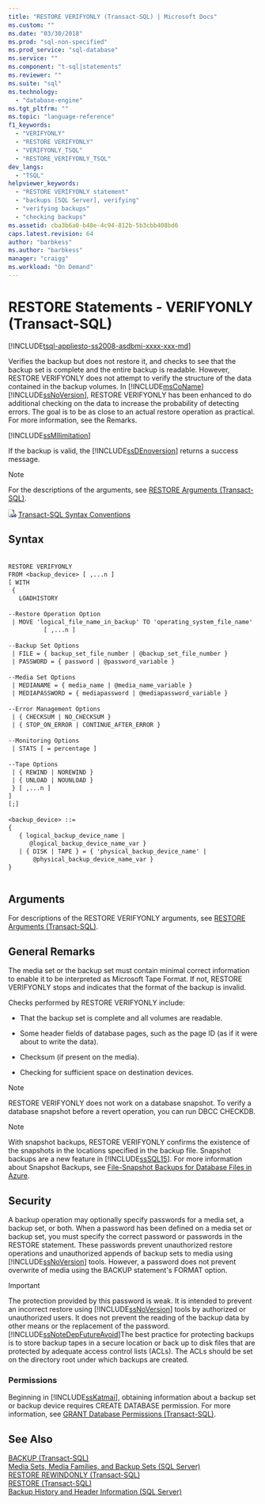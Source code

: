 ```yaml
---
title: "RESTORE VERIFYONLY (Transact-SQL) | Microsoft Docs"
ms.custom: ""
ms.date: "03/30/2018"
ms.prod: "sql-non-specified"
ms.prod_service: "sql-database"
ms.service: ""
ms.component: "t-sql|statements"
ms.reviewer: ""
ms.suite: "sql"
ms.technology: 
  - "database-engine"
ms.tgt_pltfrm: ""
ms.topic: "language-reference"
f1_keywords: 
  - "VERIFYONLY"
  - "RESTORE VERIFYONLY"
  - "VERIFYONLY_TSQL"
  - "RESTORE_VERIFYONLY_TSQL"
dev_langs: 
  - "TSQL"
helpviewer_keywords: 
  - "RESTORE VERIFYONLY statement"
  - "backups [SQL Server], verifying"
  - "verifying backups"
  - "checking backups"
ms.assetid: cba3b6a0-b48e-4c94-812b-5b3cbb408bd6
caps.latest.revision: 64
author: "barbkess" 
ms.author: "barbkess"
manager: "craigg"
ms.workload: "On Demand"
---
```

# RESTORE Statements - VERIFYONLY (Transact-SQL)
[!INCLUDE[tsql-appliesto-ss2008-asdbmi-xxxx-xxx-md](../../includes/appliesto-ss2008-asdbmi-xxxx-xxx-md.md )]

  Verifies the backup but does not restore it, and checks to see that the backup set is complete and the entire backup is readable. However, RESTORE VERIFYONLY does not attempt to verify the structure of the data contained in the backup volumes. In [!INCLUDE[msCoName](../../includes/msconame-md.md)] [!INCLUDE[ssNoVersion](../../includes/ssnoversion-md.md)], RESTORE VERIFYONLY has been enhanced to do additional checking on the data to increase the probability of detecting errors. The goal is to be as close to an actual restore operation as practical. For more information, see the Remarks.  
  
[!INCLUDE[ssMIlimitation](../../includes/sql-db-mi-limitation.md)]

 If the backup is valid, the [!INCLUDE[ssDEnoversion](../../includes/ssdenoversion-md.md)] returns a success message.  
  
> [!NOTE]  
>  For the descriptions of the arguments, see [RESTORE Arguments &#40;Transact-SQL&#41;](../../t-sql/statements/restore-statements-arguments-transact-sql.md).  
  
 ![Topic link icon](../../database-engine/configure-windows/media/topic-link.gif "Topic link icon") [Transact-SQL Syntax Conventions](../../t-sql/language-elements/transact-sql-syntax-conventions-transact-sql.md)  
  
## Syntax  
  
```  
  
RESTORE VERIFYONLY  
FROM <backup_device> [ ,...n ]  
[ WITH    
 {  
   LOADHISTORY   
  
--Restore Operation Option  
 | MOVE 'logical_file_name_in_backup' TO 'operating_system_file_name'   
          [ ,...n ]   
  
--Backup Set Options  
 | FILE = { backup_set_file_number | @backup_set_file_number }   
 | PASSWORD = { password | @password_variable }   
  
--Media Set Options  
 | MEDIANAME = { media_name | @media_name_variable }   
 | MEDIAPASSWORD = { mediapassword | @mediapassword_variable }  
  
--Error Management Options  
 | { CHECKSUM | NO_CHECKSUM }   
 | { STOP_ON_ERROR | CONTINUE_AFTER_ERROR }  
  
--Monitoring Options  
 | STATS [ = percentage ]   
  
--Tape Options  
 | { REWIND | NOREWIND }   
 | { UNLOAD | NOUNLOAD }    
 } [ ,...n ]  
]  
[;]  
  
<backup_device> ::=  
{   
   { logical_backup_device_name |  
      @logical_backup_device_name_var }  
   | { DISK | TAPE } = { 'physical_backup_device_name' |  
       @physical_backup_device_name_var }   
}  
  
```  
  
## Arguments  
 For descriptions of the RESTORE VERIFYONLY arguments, see [RESTORE Arguments &#40;Transact-SQL&#41;](../../t-sql/statements/restore-statements-arguments-transact-sql.md).  
  
## General Remarks  
 The media set or the backup set must contain minimal correct information to enable it to be interpreted as Microsoft Tape Format. If not, RESTORE VERIFYONLY stops and indicates that the format of the backup is invalid.  
  
 Checks performed by RESTORE VERIFYONLY include:  
  
-   That the backup set is complete and all volumes are readable.  
  
-   Some header fields of database pages, such as the page ID (as if it were about to write the data).  
  
-   Checksum (if present on the media).  
  
-   Checking for sufficient space on destination devices.  
  
> [!NOTE]  
>  RESTORE VERIFYONLY does not work on a database snapshot. To verify a database snapshot before a revert operation, you can run DBCC CHECKDB.  
  
> [!NOTE]  
>  With snapshot backups, RESTORE VERIFYONLY confirms the existence of the snapshots in the locations specified in the backup file. Snapshot backups are a new feature in [!INCLUDE[ssSQL15](../../includes/sssql15-md.md)]. For more information about Snapshot Backups, see [File-Snapshot Backups for Database Files in Azure](../../relational-databases/backup-restore/file-snapshot-backups-for-database-files-in-azure.md).  
  
## Security  
 A backup operation may optionally specify passwords for a media set, a backup set, or both. When a password has been defined on a media set or backup set, you must specify the correct password or passwords in the RESTORE statement. These passwords prevent unauthorized restore operations and unauthorized appends of backup sets to media using [!INCLUDE[ssNoVersion](../../includes/ssnoversion-md.md)] tools. However, a password does not prevent overwrite of media using the BACKUP statement's FORMAT option.  
  
> [!IMPORTANT]  
>  The protection provided by this password is weak. It is intended to prevent an incorrect restore using [!INCLUDE[ssNoVersion](../../includes/ssnoversion-md.md)] tools by authorized or unauthorized users. It does not prevent the reading of the backup data by other means or the replacement of the password. [!INCLUDE[ssNoteDepFutureAvoid](../../includes/ssnotedepfutureavoid-md.md)]The best practice for protecting backups is to store backup tapes in a secure location or back up to disk files that are protected by adequate access control lists (ACLs). The ACLs should be set on the directory root under which backups are created.  
  
### Permissions  
 Beginning in [!INCLUDE[ssKatmai](../../includes/sskatmai-md.md)], obtaining information about a backup set or backup device requires CREATE DATABASE permission. For more information, see [GRANT Database Permissions &#40;Transact-SQL&#41;](../../t-sql/statements/grant-database-permissions-transact-sql.md).  
  
## See Also  
 [BACKUP &#40;Transact-SQL&#41;](../../t-sql/statements/backup-transact-sql.md)   
 [Media Sets, Media Families, and Backup Sets &#40;SQL Server&#41;](../../relational-databases/backup-restore/media-sets-media-families-and-backup-sets-sql-server.md)   
 [RESTORE REWINDONLY &#40;Transact-SQL&#41;](../../t-sql/statements/restore-statements-rewindonly-transact-sql.md)   
 [RESTORE &#40;Transact-SQL&#41;](../../t-sql/statements/restore-statements-transact-sql.md)   
 [Backup History and Header Information &#40;SQL Server&#41;](../../relational-databases/backup-restore/backup-history-and-header-information-sql-server.md)  
  
  
